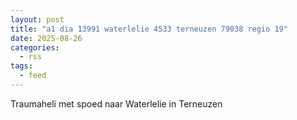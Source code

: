 ```yaml
---
layout: post
title: "a1 dia 13991 waterlelie 4533 terneuzen 79038 regio 19"
date: 2025-08-26
categories: 
  - rss
tags: 
  - feed
---
```


Traumaheli met spoed naar Waterlelie in Terneuzen
